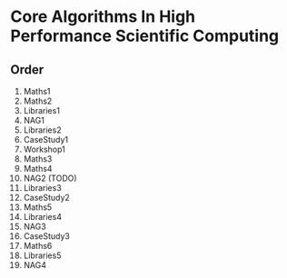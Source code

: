 # Core Algorithms In High Performance Scientific Computing

## Order

1. Maths1
2. Maths2
3. Libraries1
4. NAG1
5. Libraries2
6. CaseStudy1
7. Workshop1
8. Maths3
9. Maths4
10. NAG2 (TODO)
11. Libraries3
12. CaseStudy2
13. Maths5
14. Libraries4
15. NAG3
16. CaseStudy3
17. Maths6
18. Libraries5
19. NAG4
